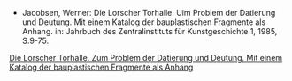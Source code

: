 - Jacobsen, Werner: Die Lorscher Torhalle. Uim Problem der Datierung und Deutung. Mit einem Katalog der bauplastischen Fragmente als Anhang. in: Jahrbuch des Zentralinstituts für Kunstgeschichte 1, 1985, S.9-75.

[Die Lorscher Torhalle. Zum Problem der Datierung und Deutung. Mit einem Katalog der bauplastischen Fragmente als Anhang](zotero://select/library/items/YLTR7CRS)